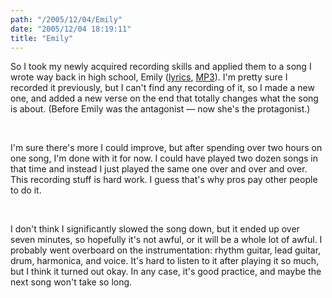 ```yaml
---
path: "/2005/12/04/Emily" 
date: "2005/12/04 18:19:11" 
title: "Emily" 
---
```

<p>So I took my newly acquired recording skills and applied them to a song I wrote way back in high school, Emily (<a href="http://music.randomchaos.com/lyrics/scott_reynen/emily">lyrics</a>, <a href="http://music.randomchaos.com/mp3s/scott_reynen/emily.mp3">MP3</a>). I'm pretty sure I recorded it previously, but I can't find any recording of it, so I made a new one, and added a new verse on the end that totally changes what the song is about. (Before Emily was the antagonist &#8212; now she's the protagonist.)</p><br><p>I'm sure there's more I could improve, but after spending over two hours on one song, I'm done with it for now. I could have played two dozen songs in that time and instead I just played the same one over and over and over. This recording stuff is hard work. I guess that's why pros pay other people to do it.</p><br><p>I don't think I significantly slowed the song down, but it ended up over seven minutes, so hopefully it's not awful, or it will be a whole lot of awful. I probably went overboard on the instrumentation: rhythm guitar, lead guitar, drum, harmonica, and voice. It's hard to listen to it after playing it so much, but I think it turned out okay. In any case, it's good practice, and maybe the next song won't take so long.</p>